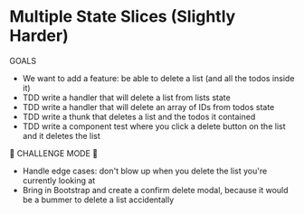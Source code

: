 # Multiple State Slices (Slightly Harder)

GOALS

- We want to add a feature: be able to delete a list (and all the todos inside it)
- TDD write a handler that will delete a list from lists state
- TDD write a handler that will delete an array of IDs from todos state
- TDD write a thunk that deletes a list and the todos it contained
- TDD write a component test where you click a delete button on the list and it deletes the list

🤯 CHALLENGE MODE 🏅

- Handle edge cases: don't blow up when you delete the list you're currently looking at
- Bring in Bootstrap and create a confirm delete modal, because it would be a bummer to delete a list accidentally
